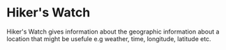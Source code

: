 # Hiker's Watch
Hiker's Watch gives information about the geographic information about a location that might be usefule e.g weather, time, longitude, latitude etc.
